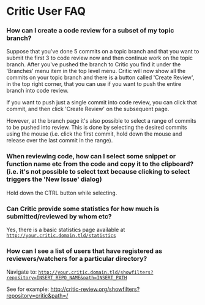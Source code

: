 Critic User FAQ
===============

### How can I create a code review for a subset of my topic branch? ###

Suppose that you've done 5 commits on a topic branch and that you
want to submit the first 3 to code review now and then continue work
on the topic branch.  After you've pushed the branch to Critic you
find it under the 'Branches' menu item in the top level menu.  Critic
will now show all the commits on your topic branch and there is a
button called 'Create Review', in the top right corner, that you
can use if you want to push the entire branch into code review.

If you want to push just a single commit into code review, you can
click that commit, and then click 'Create Review' on the subsequent
page.

However, at the branch page it's also possible to select a range of
commits to be pushed into review.  This is done by selecting
the desired commits using the mouse (i.e. click the first commit, hold
down the mouse and release over the last commit in the range).

### When reviewing code, how can I select some snippet or function name etc from the code and copy it to the clipboard? (i.e. it's not possible to select text because clicking to select triggers the 'New Issue' dialog) ###

Hold down the CTRL button while selecting.

### Can Critic provide some statistics for how much is submitted/reviewed by whom etc? ###

Yes, there is a basic statistics page available at <code>http://your.critic.domain.tld/statistics</code>

### How can I see a list of users that have registered as reviewers/watchers for a particular directory? ###

Navigate to: <code>http://your.critic.domain.tld/showfilters?repository=INSERT_REPO_NAME&path=INSERT_PATH</code>

See for example: http://critic-review.org/showfilters?repository=critic&path=/
